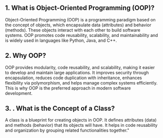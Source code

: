 ## 1. What is Object-Oriented Programming (OOP)?
Object-Oriented Programming (OOP) is a programming paradigm based on the concept of objects, which encapsulate data (attributes) and behavior (methods). These objects interact with each other to build software systems. OOP promotes code reusability, scalability, and maintainability and is widely used in languages like Python, Java, and C++.

## 2. Why OOP?
OOP provides modularity, code reusability, and scalability, making it easier to develop and maintain large applications. It improves security through encapsulation, reduces code duplication with inheritance, enhances flexibility via polymorphism, and helps manage complex systems efficiently. This is why OOP is the preferred approach in modern software development.

## 3. . What is the Concept of a Class?
A class is a blueprint for creating objects in OOP. It defines attributes (data) and methods (behavior) that its objects will have. It helps in code reusability and organization by grouping related functionalities together."